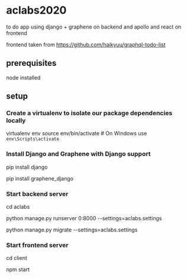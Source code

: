 # aclabs2020
to do app using django + graphene on backend and apollo and react on frontend

frontend taken from https://github.com/haikyuu/graphql-todo-list 

## prerequisites
node installed

## setup

### Create a virtualenv to isolate our package dependencies locally
virtualenv env
source env/bin/activate  # On Windows use `env\Scripts\activate`

### Install Django and Graphene with Django support

pip install django

pip install graphene_django

### Start backend server

cd aclabs

python manage.py runserver 0:8000 --settings=aclabs.settings

python manage.py migrate --settings=aclabs.settings

### Start frontend server

cd client

npm start
